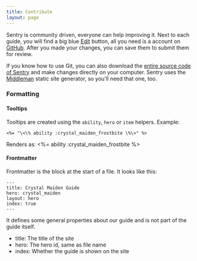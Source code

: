 ```yaml
---
title: Contribute
layout: page
---
```


Sentry is community driven, everyone can help improving it. Next to each guide,
you will find a big blue <a href="http://prose.io/#jgillich/sentry/edit/master/source/contribute.md" class="btn btn-info btn-xs">Edit</a> button, all you need
is a account on [GitHub](https://github.com). After you made your changes, you
can save them to submit them for review.

If you know how to use Git, you can also download the [entire source code of Sentry](https://github.com/jgillich/sentry)
and make changes directly on your computer. Sentry uses the [Middleman](https://middlemanapp.com)
static site generator, so you'll need that one, too.

### Formatting

#### Tooltips

Tooltips are created using the `ability`, `hero` or `item` helpers. Example:

    <%= "\<\% ability :crystal_maiden_frostbite \%\>" %>

Renders as: <%= ability :crystal_maiden_frostbite %>

#### Frontmatter

Frontmatter is the block at the start of a file. It looks like this:

    ---
    title: Crystal Maiden Guide
    hero: crystal_maiden
    layout: hero
    index: true
    ---

It defines some general properties about our guide and is not part of the guide itself.

* title: The title of the site
* hero: The hero id, same as file name
* index: Whether the guide is shown on the site
